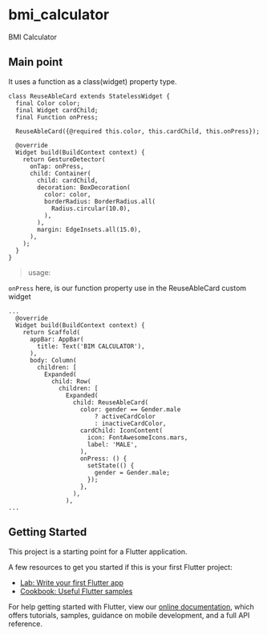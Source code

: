 # bmi_calculator

BMI Calculator

## Main point

It uses a function as a class(widget) property type.

```
class ReuseAbleCard extends StatelessWidget {
  final Color color;
  final Widget cardChild;
  final Function onPress;

  ReuseAbleCard({@required this.color, this.cardChild, this.onPress});

  @override
  Widget build(BuildContext context) {
    return GestureDetector(
      onTap: onPress,
      child: Container(
        child: cardChild,
        decoration: BoxDecoration(
          color: color,
          borderRadius: BorderRadius.all(
            Radius.circular(10.0),
          ),
        ),
        margin: EdgeInsets.all(15.0),
      ),
    );
  }
}
```


> usage:

`onPress` here, is our function property use in the ReuseAbleCard custom widget

```
...
  @override
  Widget build(BuildContext context) {
    return Scaffold(
      appBar: AppBar(
        title: Text('BIM CALCULATOR'),
      ),
      body: Column(
        children: [
          Expanded(
            child: Row(
              children: [
                Expanded(
                  child: ReuseAbleCard(
                    color: gender == Gender.male
                        ? activeCardColor
                        : inactiveCardColor,
                    cardChild: IconContent(
                      icon: FontAwesomeIcons.mars,
                      label: 'MALE',
                    ),
                    onPress: () {
                      setState(() {
                        gender = Gender.male;
                      });
                    },
                  ),
                ),
...

```

## Getting Started

This project is a starting point for a Flutter application.

A few resources to get you started if this is your first Flutter project:

- [Lab: Write your first Flutter app](https://flutter.dev/docs/get-started/codelab)
- [Cookbook: Useful Flutter samples](https://flutter.dev/docs/cookbook)

For help getting started with Flutter, view our
[online documentation](https://flutter.dev/docs), which offers tutorials,
samples, guidance on mobile development, and a full API reference.
